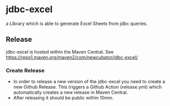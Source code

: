 # jdbc-excel

a Library which is able to generate Excel Sheets from jdbc queries.

## Release

jdbc-excel is hosted within the Maven Central. See https://repo1.maven.org/maven2/com/newcubator/jdbc-excel/

### Create Release

+ In order to release a new version of the jdbc-excel you need to create a new Github Release. This triggers a Github Action (release.yml)
  which automatically creates a new release in Maven Central.
+ After releasing it should be public within 10min. 
